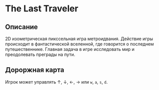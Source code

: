 # The Last Traveler
## Описание
2D изометрическая пикссельная игра метроидвания. Действие игры происходит в фантастической вселенной, где говорится о последнем путешественнике. Главная задача в игре исследовать мир и преодолевать преграды на пути.
## Дороржная карта
Игрок может управлять &uarr;, &darr;, &larr;, &rarr; или `w`, `a`, `s`, `d`.
